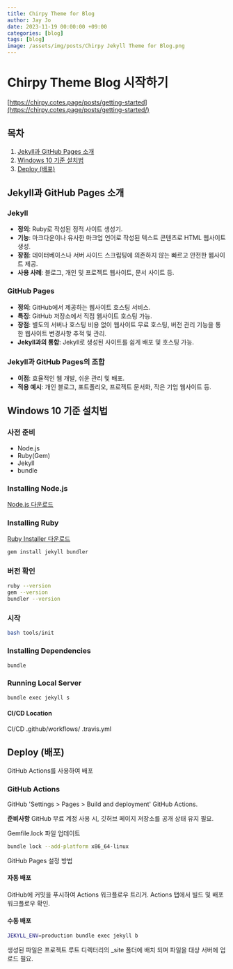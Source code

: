 ```yaml
---
title: Chirpy Theme for Blog
author: Jay Jo
date: 2023-11-19 00:00:00 +09:00
categories: [blog]
tags: [blog]
image: /assets/img/posts/Chirpy Jekyll Theme for Blog.png
---
```


# Chirpy Theme Blog 시작하기

[https://chirpy.cotes.page/posts/getting-started](https://chirpy.cotes.page/posts/getting-started/)


## 목차
1. [Jekyll과 GitHub Pages 소개](#jekyll과-github-pages-소개)
2. [Windows 10 기준 설치법](#windows-10-기준-설치법)
3. [Deploy (배포)](#deploy-배포)

## Jekyll과 GitHub Pages 소개

### Jekyll
- **정의**: Ruby로 작성된 정적 사이트 생성기.
- **기능**: 마크다운이나 유사한 마크업 언어로 작성된 텍스트 콘텐츠로 HTML 웹사이트 생성.
- **장점**: 데이터베이스나 서버 사이드 스크립팅에 의존하지 않는 빠르고 안전한 웹사이트 제공.
- **사용 사례**: 블로그, 개인 및 프로젝트 웹사이트, 문서 사이트 등.

### GitHub Pages
- **정의**: GitHub에서 제공하는 웹사이트 호스팅 서비스.
- **특징**: GitHub 저장소에서 직접 웹사이트 호스팅 가능.
- **장점**: 별도의 서버나 호스팅 비용 없이 웹사이트 무료 호스팅, 버전 관리 기능을 통한 웹사이트 변경사항 추적 및 관리.
- **Jekyll과의 통합**: Jekyll로 생성된 사이트를 쉽게 배포 및 호스팅 가능.

### Jekyll과 GitHub Pages의 조합
- **이점**: 효율적인 웹 개발, 쉬운 관리 및 배포.
- **적용 예시**: 개인 블로그, 포트폴리오, 프로젝트 문서화, 작은 기업 웹사이트 등.

## Windows 10 기준 설치법 

### 사전 준비
- Node.js
- Ruby(Gem)
- Jekyll
- bundle

### Installing Node.js
[Node.js 다운로드](https://nodejs.org/en)

### Installing Ruby
[Ruby Installer 다운로드](https://rubyinstaller.org/downloads/)

```bash
gem install jekyll bundler
```

###  버전 확인
```bash
ruby --version
gem --version
bundler --version
```
### 시작
```bash
bash tools/init
```
### Installing Dependencies
```bash
bundle
```
### Running Local Server
```bash
bundle exec jekyll s
```

#### CI/CD Location
CI/CD 
.github/workflows/
.travis.yml

## Deploy (배포)
GitHub Actions를 사용하여 배포

### GitHub Actions
GitHub 'Settings > Pages > Build and deployment' GitHub Actions.

**준비사항**
GitHub 무료 계정 사용 시, 깃허브 페이지 저장소를 공개 상태 유지 필요.

Gemfile.lock 파일 업데이트
```bash
bundle lock --add-platform x86_64-linux
```
GitHub Pages 설정 방법

#### 자동 배포
GitHub에 커밋을 푸시하여 Actions 워크플로우 트리거.
Actions 탭에서 빌드 및 배포 워크플로우 확인.

#### 수동 배포
```bash
JEKYLL_ENV=production bundle exec jekyll b
```
생성된 파일은 프로젝트 루트 디렉터리의 _site 폴더에 배치 되며 파일을 대상 서버에 업로드 필요.
